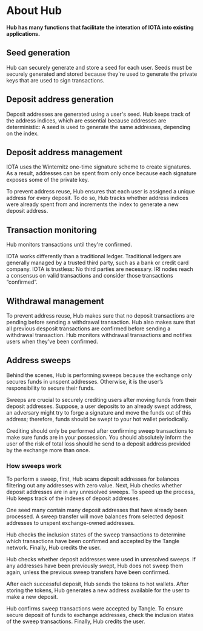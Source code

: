# About Hub

**Hub has many functions that facilitate the interation of IOTA into existing applications.**

## Seed generation

Hub can securely generate and store a seed for each user. Seeds must be securely generated and stored because they're used to generate the private keys that are used to sign transactions.
 
## Deposit address generation

Deposit addresses are generated using a user's seed. Hub keeps track of the address indices, which are essential because addresses are deterministic: A seed is used to generate the same addresses, depending on the index.
 
## Deposit address management

IOTA uses the Winternitz one-time signature scheme to create signatures. As a result, addresses can be spent from only once because each signature exposes some of the private key.

To prevent address reuse, Hub ensures that each user is assigned a unique address for every deposit. To do so, Hub tracks whether address indices were already spent from and increments the index to generate a new deposit address.

## Transaction monitoring
 
Hub monitors transactions until they're confirmed.

IOTA works differently than a traditional ledger. Traditional ledgers are generally managed by a trusted third party, such as a bank or credit card company. IOTA is trustless: No third parties are necessary. IRI nodes reach a consensus on valid transactions and consider those transactions “confirmed”.

## Withdrawal management

 To prevent address reuse, Hub makes sure that no deposit transactions are pending before sending a withdrawal transaction. Hub also makes sure that all previous desposit transactions are confirmed before sending a withdrawal transaction. Hub monitors withdrawal transactions and notifies users when they've been confirmed.
 
## Address sweeps

Behind the scenes, Hub is performing sweeps because the exchange only secures funds in unspent addresses. Otherwise, it is the user’s responsibility to secure their funds.
 
Sweeps are crucial to securely crediting users after moving funds from their deposit addresses. Suppose, a user deposits to an already swept address, an adversary might try to forge a signature and move the funds out of this address; therefore, funds should be swept to your hot wallet periodically.
 
Crediting should only be performed after confirming sweep transactions to make sure funds are in your possession.  You should absolutely inform the user of the risk of total loss should he send to a deposit address provided by the exchange more than once.

### How sweeps work

To perform a sweep, first, Hub scans deposit addresses for balances filtering out any addresses with zero value. Next, Hub checks whether deposit addresses are in any unresolved sweeps. To speed up the process, Hub keeps track of the indexes of deposit addresses.
 
One seed many contain many deposit addresses that have already been processed. A sweep transfer will move balances from selected deposit addresses to unspent exchange-owned addresses.
 
Hub checks the inclusion states of the sweep transactions to determine which transactions have been confirmed and accepted by the Tangle network. Finally, Hub credits the user.
 
Hub checks whether deposit addresses were used in unresolved sweeps.  If any addresses have been previously swept, Hub does not sweep them again, unless the previous sweep transfers have been confirmed.
 
After each successful deposit, Hub sends the tokens to hot wallets.  After storing the tokens, Hub generates a new address available for the user to make a new deposit.  
 
Hub confirms sweep transactions were accepted by Tangle. To ensure secure deposit of funds to exchange addresses, check the inclusion states of the sweep transactions. Finally, Hub credits the user.